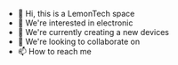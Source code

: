 - 👋 Hi, this is a LemonTech space
- 👀 We're interested in electronic
- 🌱 We're currently creating a new devices 
- 💞️ We're looking to collaborate on
- 📫 How to reach me 

<!---
danko91/danko91 is a ✨ special ✨ repository because its `README.md` (this file) appears on your GitHub profile.
You can click the Preview link to take a look at your changes.
--->

